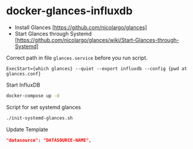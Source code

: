 # docker-glances-influxdb

- Install Glances [https://github.com/nicolargo/glances]
- Start Glances through Systemd [https://github.com/nicolargo/glances/wiki/Start-Glances-through-Systemd]

Correct path in file `glances.service` before you run script.

`ExecStart={which glances} --quiet --export influxdb --config {pwd at glances.conf}`

Start InfluxDB

```bash
docker-compose up -d
```

Script for set systemd glances

```bash
./init-systemd-glances.sh
```

Update Template

```json
"datasource": "DATASOURCE-NAME",
```
